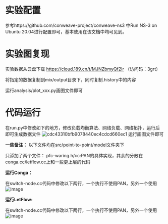 # 实验配置
参考https://github.com/conweave-project/conweave-ns3 中Run NS-3 on Ubuntu 20.04进行配置即可，基本使用在该文档中均可见到。

# 实验图复现
实验数据从云盘下载 https://cloud.189.cn/t/MJNZbmyQf2Ir （访问码：3grt）

将指定的数据复制到mix/output目录下，同时复制.history中的内容

运行analysis/plot_xxx.py画图文件即可

# 代码运行
在run.py中修改如下的地方，修改负载均衡算法、网络负载、网络拓扑，运行后即可生成数据文件
![cdc43310bfb9078440ec4cdcd660ec1](https://github.com/run-around-zhen/gemma/assets/55088145/da984f8b-1301-4c9c-a2a2-c416a1afcd25)
运行画图文件即可

**一些备注：**
以下文件均在src/point-to-point/model文件夹下

只添加了两个文件：
pfc-waring.h/cc:PAN的具体实现，其余的分散在conga.cc/letflow.cc上和一些更上层的代码

**运行Conga：**

在switch-node.cc代码中修改以下两行，一个执行不使用PAN，另外一个使用
![image](https://github.com/run-around-zhen/PAN/assets/55088145/b4462dde-932c-44a6-ab09-55d2bc262f1e)


**运行LetFlow:**

在switch-node.cc代码中修改以下两行，一个执行不使用PAN，另外一个使用
![image](https://github.com/run-around-zhen/PAN/assets/55088145/5686b5c4-5780-4e81-a500-4fc5e26e7c9e)

